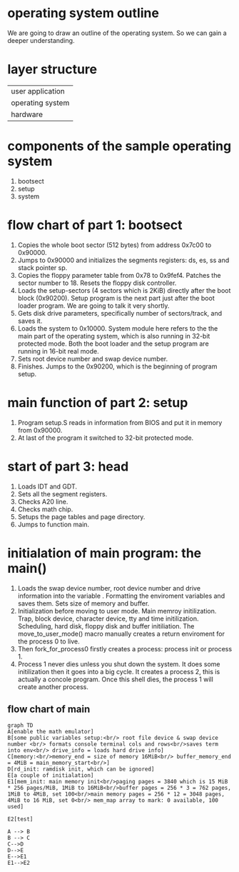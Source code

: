 # operating system outline
We are going to draw an outline of the operating system. So we can gain a deeper understanding.
# layer structure
|                  |
|---|
| user application |
| operating system |
| hardware         |

# components of the sample operating system
1. bootsect
2. setup
3. system

# flow chart of part 1: bootsect
1. Copies the whole boot sector (512 bytes) from address 0x7c00 to 0x90000.
2. Jumps to 0x90000 and initializes the segments registers: ds, es, ss and stack pointer sp.
3. Copies the floppy parameter table from 0x78 to 0x9fef4. Patches the sector number to 18. Resets the floppy disk controller.
4. Loads the setup-sectors (4 sectors which is 2KiB) directly after the boot block (0x90200). Setup program is the next part just after the boot loader program. We are going to talk it very shortly. 
5. Gets disk drive parameters, specifically number of sectors/track, and saves it.
6. Loads the system to 0x10000. System module here refers to the the main part of the operating system, which is also running in 32-bit protected mode. Both the boot loader and the setup program are running in 16-bit real mode.
7. Sets root device number and swap device number.
8. Finishes. Jumps to the 0x90200, which is the beginning of program setup.
# main function of part 2: setup
1. Program setup.S reads in information from BIOS and put it in memory from 0x90000.
2. At last of the program it switched to 32-bit protected mode.
# start of part 3: head
1. Loads IDT and GDT.
2. Sets all the segment registers.
3. Checks A20 line.
4. Checks math chip.
5. Setups the page tables and page directory.
6. Jumps to function main. 
# initialation of main program: the main()
1. Loads the swap device number, root device number and drive information into the variable . Formatting the enviroment variables and saves them. Sets size of memory and buffer.
2. Initialization before moving to user mode. Main memroy initilization. Trap, block device, character device, tty and time initilization. Scheduling, hard disk, floppy disk and buffer initiliation. The move_to_user_mode() macro manually creates a return enviroment for the process 0 to live.
3. Then fork_for_process0 firstly creates a process: process init or process 1. 
4. Process 1 never dies unless you shut down the system. It does some initilization then it goes into a big cycle. It creates a process 2, this is actually a concole program. Once this shell dies, the process 1 will create another process. 
## flow chart of main
```mermaid
graph TD
A[enable the math emulator]
B[some public variables setup:<br/> root file device & swap device number <br/> formats console terminal cols and rows<br/>saves term into env<br/> drive_info = loads hard drive info]
C[memory:<br/>memory_end = size of memory 16MiB<br/> buffer_memory_end = 4MiB = main_memory_start<br/>]
D[rd_init: ramdisk init, which can be ignored]
E[a couple of initialation]
E1[mem_init: main memory init<br/>paging pages = 3840 which is 15 MiB * 256 pages/MiB, 1MiB to 16MiB<br/>buffer pages = 256 * 3 = 762 pages, 1MiB to 4MiB, set 100<br/>main memory pages = 256 * 12 = 3048 pages, 4MiB to 16 MiB, set 0<br/> mem_map array to mark: 0 available, 100 used]

E2[test]

A --> B
B --> C
C-->D
D-->E
E-->E1
E1-->E2
```